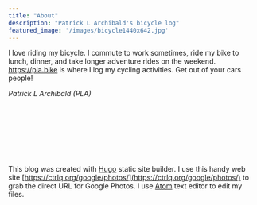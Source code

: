 ```yaml
---
title: "About"
description: "Patrick L Archibald's bicycle log"
featured_image: '/images/bicycle1440x642.jpg'
---
```


I love riding my bicycle. I commute to work sometimes, ride my bike to lunch, dinner, and take longer adventure rides on the weekend. https://pla.bike is where I log my cycling activities. Get out of your cars people!

_Patrick L Archibald (PLA)_

<p style="font-size:3em">&nbsp;</p>


This blog was created with [Hugo](https://gohugo.io/) static site builder. I use this handy web site  [https://ctrlq.org/google/photos/](https://ctrlq.org/google/photos/) to grab the direct URL for Google Photos. I use [Atom](https://atom.io/) text editor to edit my files.
